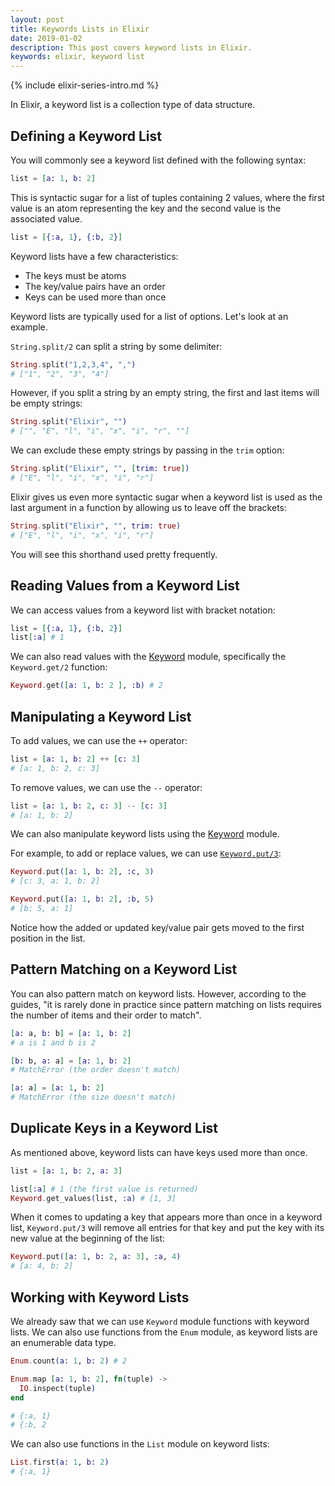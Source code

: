 ```yaml
---
layout: post
title: Keywords Lists in Elixir
date: 2019-01-02
description: This post covers keyword lists in Elixir.
keywords: elixir, keyword list
---
```


{% include elixir-series-intro.md %}

In Elixir, a keyword list is a collection type of data structure.

## Defining a Keyword List

You will commonly see a keyword list defined with the following syntax:

```elixir
list = [a: 1, b: 2]
```

This is syntactic sugar for a list of tuples containing 2 values, where the first value is an atom representing the key and the second value is the associated value.

```elixir
list = [{:a, 1}, {:b, 2}]
```

Keyword lists have a few characteristics:

* The keys must be atoms
* The key/value pairs have an order
* Keys can be used more than once

Keyword lists are typically used for a list of options. Let's look at an example.

`String.split/2` can split a string by some delimiter:

```elixir
String.split("1,2,3,4", ",")
# ["1", "2", "3", "4"]
```

However, if you split a string by an empty string, the first and last items will be empty strings:

```elixir
String.split("Elixir", "")
# ["", "E", "l", "i", "x", "i", "r", ""]
```

We can exclude these empty strings by passing in the `trim` option:

```elixir
String.split("Elixir", "", [trim: true])
# ["E", "l", "i", "x", "i", "r"]
```

Elixir gives us even more syntactic sugar when a keyword list is used as the last argument in a function by allowing us to leave off the brackets:

```elixir
String.split("Elixir", "", trim: true)
# ["E", "l", "i", "x", "i", "r"]
```

You will see this shorthand used pretty frequently.

## Reading Values from a Keyword List

We can access values from a keyword list with bracket notation:

```elixir
list = [{:a, 1}, {:b, 2}]
list[:a] # 1
```

We can also read values with the [Keyword](https://hexdocs.pm/elixir/Keyword.html) module, specifically the `Keyword.get/2` function:

```elixir
Keyword.get([a: 1, b: 2 ], :b) # 2
```

## Manipulating a Keyword List

To add values, we can use the `++` operator:

```elixir
list = [a: 1, b: 2] ++ [c: 3]
# [a: 1, b: 2, c: 3]
```

To remove values, we can use the `--` operator:

```elixir
list = [a: 1, b: 2, c: 3] -- [c: 3]
# [a: 1, b: 2]
```

We can also manipulate keyword lists using the [Keyword](https://hexdocs.pm/elixir/Keyword.html) module.

For example, to add or replace values, we can use [`Keyword.put/3`](https://hexdocs.pm/elixir/Keyword.html#put/3):

```elixir
Keyword.put([a: 1, b: 2], :c, 3)
# [c: 3, a: 1, b: 2]

Keyword.put([a: 1, b: 2], :b, 5)
# [b: 5, a: 1]
```

Notice how the added or updated key/value pair gets moved to the first position in the list.

## Pattern Matching on a Keyword List

You can also pattern match on keyword lists. However, according to the guides, "it is rarely done in practice since pattern matching on lists requires the number of items and their order to match".

```elixir
[a: a, b: b] = [a: 1, b: 2]
# a is 1 and b is 2

[b: b, a: a] = [a: 1, b: 2]
# MatchError (the order doesn't match)

[a: a] = [a: 1, b: 2]
# MatchError (the size doesn't match)
```

## Duplicate Keys in a Keyword List

As mentioned above, keyword lists can have keys used more than once.

```elixir
list = [a: 1, b: 2, a: 3]

list[:a] # 1 (the first value is returned)
Keyword.get_values(list, :a) # [1, 3]
```

When it comes to updating a key that appears more than once in a keyword list, `Keyword.put/3` will remove all entries for that key and put the key with its new value at the beginning of the list:

```elixir
Keyword.put([a: 1, b: 2, a: 3], :a, 4)
# [a: 4, b: 2]
```

## Working with Keyword Lists

We already saw that we can use `Keyword` module functions with keyword lists. We can also use functions from the `Enum` module, as keyword lists are an enumerable data type.

```elixir
Enum.count(a: 1, b: 2) # 2

Enum.map [a: 1, b: 2], fn(tuple) ->
  IO.inspect(tuple)
end

# {:a, 1}
# {:b, 2
```

We can also use functions in the `List` module on keyword lists:

```elixir
List.first(a: 1, b: 2)
# {:a, 1}
```
